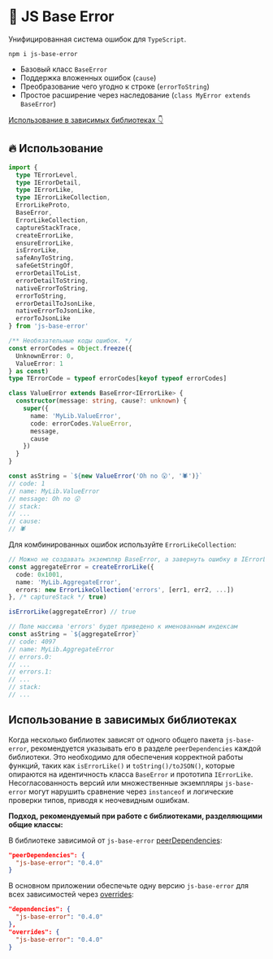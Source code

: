 
# 🚀 JS Base Error

Унифицированная система ошибок для `TypeScript`.

    npm i js-base-error

* Базовый класс `BaseError`
* Поддержка вложенных ошибок (`cause`)
* Преобразование чего угодно к строке (`errorToString`)
* Простое расширение через наследование (`class MyError extends BaseError`)

[Использование в зависимых библиотеках 👇](#использование-в-зависимых-библиотеках)

## 🔥 Использование

```ts
import { 
  type TErrorLevel,
  type IErrorDetail,
  type IErrorLike,
  type IErrorLikeCollection,
  ErrorLikeProto,
  BaseError,
  ErrorLikeCollection,
  captureStackTrace,
  createErrorLike,
  ensureErrorLike,
  isErrorLike,
  safeAnyToString,
  safeGetStringOf,
  errorDetailToList,
  errorDetailToString,
  nativeErrorToString,
  errorToString,
  errorDetailToJsonLike,
  nativeErrorToJsonLike,
  errorToJsonLike
} from 'js-base-error'

/** Необязательные коды ошибок. */
const errorCodes = Object.freeze({
  UnknownError: 0,
  ValueError: 1
} as const)
type TErrorCode = typeof errorCodes[keyof typeof errorCodes]

class ValueError extends BaseError<IErrorLike> {
  constructor(message: string, cause?: unknown) {
    super({ 
      name: 'MyLib.ValueError', 
      code: errorCodes.ValueError, 
      message, 
      cause 
    })
  }
}

const asString = `${new ValueError('Oh no 😮', '🕷️')}`
// code: 1
// name: MyLib.ValueError
// message: Oh no 😮
// stack:
// ...
// cause:
// 🕷️
```

Для комбинированных ошибок используйте `ErrorLikeCollection`:

```ts
// Можно не создавать экземпляр BaseError, а завернуть ошибку в IErrorLike
const aggregateError = createErrorLike({
  code: 0x1001,
  name: 'MyLib.AggregateError',
  errors: new ErrorLikeCollection('errors', [err1, err2, ...])
}, /* captureStack */ true)

isErrorLike(aggregateError) // true

// Поле массива 'errors' будет приведено к именованным индексам
const asString = `${aggregateError}`
// code: 4097
// name: MyLib.AggregateError
// errors.0:
// ...
// errors.1:
// ...
// stack:
// ...
```

## Использование в зависимых библиотеках

Когда несколько библиотек зависят от одного общего пакета `js-base-error`, рекомендуется указывать его в разделе `peerDependencies` каждой библиотеки. Это необходимо для обеспечения корректной работы функций, таких как `isErrorLike()` и `toString()/toJSON()`, которые опираются на идентичность класса  `BaseError` и прототипа `IErrorLike`. Несогласованность версий или множественные экземпляры `js-base-error` могут нарушить сравнение через `instanceof` и логические проверки типов, приводя к неочевидным ошибкам.

**Подход, рекомендуемый при работе с библиотеками, разделяющими общие классы:**

В библиотеке зависимой от `js-base-error` [peerDependencies](https://docs.npmjs.com/cli/v9/configuring-npm/package-json#peerdependencies):

```json
"peerDependencies": {
  "js-base-error": "0.4.0"
}
```

В основном приложении обеспечьте одну версию `js-base-error` для всех зависимостей через [overrides](https://docs.npmjs.com/cli/v9/configuring-npm/package-json#overrides):

```json
"dependencies": {
  "js-base-error": "0.4.0"
},
"overrides": {
  "js-base-error": "0.4.0"
}
```
